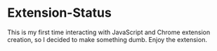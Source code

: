 # Extension-Status

This is my first time interacting with JavaScript and Chrome extension creation, so I decided to make something dumb. Enjoy the extension.
